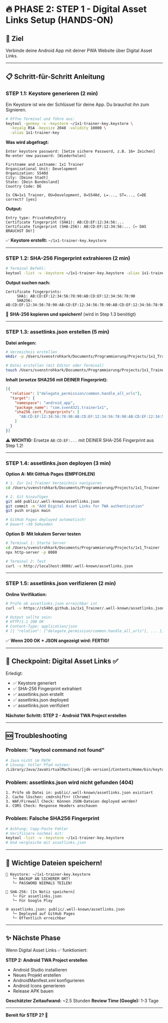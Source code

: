 # 🔥 PHASE 2: STEP 1 - Digital Asset Links Setup (HANDS-ON)

## 🎯 Ziel
Verbinde deine Android App mit deiner PWA Website über Digital Asset Links.

---

## 📋 Schritt-für-Schritt Anleitung

### STEP 1.1: Keystore generieren (2 min)

Ein Keystore ist wie der Schlüssel für deine App. Du brauchst ihn zum Signieren.

```bash
# Öffne Terminal und führe aus:
keytool -genkey -v -keystore ~/1x1-trainer-key.keystore \
  -keyalg RSA -keysize 2048 -validity 10000 \
  -alias 1x1-trainer-key
```

**Was wird abgefragt:**
```
Enter keystore password: [Setze sichere Password, z.B. 16+ Zeichen]
Re-enter new password: [Wiederholen]

Firstname and Lastname: 1x1 Trainer
Organizational Unit: Development
Organization: S540d
City: [Deine Stadt]
State: [Dein Bundesland]
Country Code: DE

Is CN=1x1 Trainer, OU=Development, O=S540d, L=..., ST=..., C=DE correct? [yes]
```

**Output:**
```
Entry type: PrivateKeyEntry
Certificate fingerprint (SHA1): AB:CD:EF:12:34:56:...
Certificate fingerprint (SHA-256): AB:CD:EF:12:34:56:... [← DAS BRAUCHST DU!]
```

✅ **Keystore erstellt:** `~/1x1-trainer-key.keystore`

---

### STEP 1.2: SHA-256 Fingerprint extrahieren (2 min)

```bash
# Terminal Befehl:
keytool -list -v -keystore ~/1x1-trainer-key.keystore -alias 1x1-trainer-key -storepass [DEIN_PASSWORD]
```

**Output suchen nach:**
```
Certificate fingerprints:
     SHA1: AB:CD:EF:12:34:56:78:90:AB:CD:EF:12:34:56:78:90
     SHA256: AB:CD:EF:12:34:56:78:90:AB:CD:EF:12:34:56:78:90:AB:CD:EF:12:34:56:78:90:AB:CD:EF:12:34:56:78
```

💾 **SHA-256 kopieren und speichern!** (wird in Step 1.3 benötigt)

---

### STEP 1.3: assetlinks.json erstellen (5 min)

**Datei anlegen:**
```bash
# Verzeichnis erstellen
mkdir -p /Users/svenstrohkark/Documents/Programmierung/Projects/1x1_Trainer/public/.well-known

# Datei erstellen (mit Editor oder Terminal)
touch /Users/svenstrohkark/Documents/Programmierung/Projects/1x1_Trainer/public/.well-known/assetlinks.json
```

**Inhalt (ersetze SHA256 mit DEINER Fingerprint):**

```json
[{
  "relation": ["delegate_permission/common.handle_all_urls"],
  "target": {
    "namespace": "android_app",
    "package_name": "com.sven4321.trainer1x1",
    "sha256_cert_fingerprints": [
      "AB:CD:EF:12:34:56:78:90:AB:CD:EF:12:34:56:78:90:AB:CD:EF:12:34:56:78:90:AB:CD:EF:12:34:56:78"
    ]
  }
}]
```

⚠️ **WICHTIG:** Ersetze `AB:CD:EF:...` mit DEINER SHA-256 Fingerprint aus Step 1.2!

---

### STEP 1.4: assetlinks.json deployen (3 min)

**Option A: Mit GitHub Pages (EMPFOHLEN)**

```bash
# 1. Zur 1x1_Trainer Verzeichnis navigieren
cd /Users/svenstrohkark/Documents/Programmierung/Projects/1x1_Trainer

# 2. Git hinzufügen
git add public/.well-known/assetlinks.json
git commit -m "Add Digital Asset Links for TWA authentication"
git push origin main

# GitHub Pages deployed automatisch!
# Dauert ~30 Sekunden
```

**Option B: Mit lokalem Server testen**

```bash
# Terminal 1: Starte Server
cd /Users/svenstrohkark/Documents/Programmierung/Projects/1x1_Trainer
npx http-server -p 8080

# Terminal 2: Test
curl -v http://localhost:8080/.well-known/assetlinks.json
```

---

### STEP 1.5: assetlinks.json verifizieren (2 min)

**Online Verifikation:**

```bash
# Prüfe ob assetlinks.json erreichbar ist
curl -v https://s540d.github.io/1x1_Trainer/.well-known/assetlinks.json

# Output sollte sein:
# HTTP/1.1 200 OK
# Content-Type: application/json
# [{ "relation": ["delegate_permission/common.handle_all_urls"], ... }]
```

✅ **Wenn 200 OK + JSON angezeigt wird: FERTIG!**

---

## 🎯 Checkpoint: Digital Asset Links ✅

Erledigt:
- ✅ Keystore generiert
- ✅ SHA-256 Fingerprint extrahiert
- ✅ assetlinks.json erstellt
- ✅ assetlinks.json deployed
- ✅ assetlinks.json verifiziert

**Nächster Schritt: STEP 2 - Android TWA Project erstellen**

---

## 🆘 Troubleshooting

### Problem: "keytool command not found"
```bash
# Java nicht im PATH
# Lösung: Voller Pfad nutzen:
/Library/Java/JavaVirtualMachines/[jdk-version]/Contents/Home/bin/keytool ...
```

### Problem: assetlinks.json wird nicht gefunden (404)
```
1. Prüfe ob Datei in: public/.well-known/assetlinks.json existiert
2. Cache löschen: cmd+shift+r (Chrome)
3. WAF/Firewall Check: Können JSON-Dateien deployed werden?
4. CORS Check: Response Headers anschauen
```

### Problem: Falsche SHA256 Fingerprint
```bash
# Achtung: Copy-Paste Fehler
# Verifiziere nochmal mit:
keytool -list -v -keystore ~/1x1-trainer-key.keystore
# Und vergleiche mit assetlinks.json
```

---

## 💾 Wichtige Dateien speichern!

```
🔐 Keystore: ~/1x1-trainer-key.keystore
   └─ BACKUP AN SICHEREM ORT!
   └─ PASSWORD NIEMALS TEILEN!

📄 SHA-256: [In Notiz speichern]
   └─ Für assetlinks.json
   └─ Für Google Play

🌐 assetlinks.json: public/.well-known/assetlinks.json
   └─ Deployed auf GitHub Pages
   └─ Öffentlich erreichbar
```

---

## ✨ Nächste Phase

Wenn Digital Asset Links ✅ funktioniert:

**STEP 2: Android TWA Project erstellen**
- Android Studio installieren
- Neues Projekt erstellen
- AndroidManifest.xml konfigurieren
- Android Icons generieren
- Release APK bauen

**Geschätzter Zeitaufwand:** ~2.5 Stunden
**Review Time (Google):** 1-3 Tage

---

**Bereit für STEP 2? 🚀**
